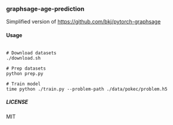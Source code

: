 ### graphsage-age-prediction

Simplified version of https://github.com/bkj/pytorch-graphsage

#### Usage

```

# Download datasets
./download.sh

# Prep datasets
python prep.py

# Train model
time python ./train.py --problem-path ./data/pokec/problem.h5

```

##### LICENSE
MIT

